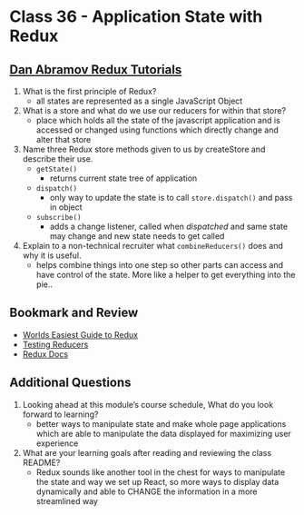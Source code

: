 # Class 36 - Application State with Redux

## [Dan Abramov Redux Tutorials](https://egghead.io/courses/getting-started-with-redux)

1. What is the first principle of Redux?
    - all states are represented as a single JavaScript Object
2. What is a store and what do we use our reducers for within that store?
    - place which holds all the state of the javascript application and is accessed or changed using functions which directly change and alter that store
3. Name three Redux store methods given to us by createStore and describe their use.
    - `getState()`
      - returns current state tree of application
    - `dispatch()`
      - only way to update the state is to call `store.dispatch()` and pass in object
    - `subscribe()`
      - adds a change listener, called when _dispatched_ and same state may change and new state needs to get called
4. Explain to a non-technical recruiter what `combineReducers()` does and why it is useful.
    - helps combine things into one step so other parts can access and have control of the state. More like a helper to get everything into the pie..

## Bookmark and Review

- [Worlds Easiest Guide to Redux](https://medium.freecodecamp.org/understanding-redux-the-worlds-easiest-guide-to-beginning-redux-c695f45546f6)
- [Testing Reducers](https://medium.com/@netxm/testing-redux-reducers-with-jest-6653abbfe3e1)
- [Redux Docs](https://redux.js.org/)

## Additional Questions

1. Looking ahead at this module’s course schedule, What do you look forward to learning?
    - better ways to manipulate state and make whole page applications which are able to manipulate the data displayed for maximizing user experience
2. What are your learning goals after reading and reviewing the class README?
    - Redux sounds like another tool in the chest for ways to manipulate the state and way we set up React, so more ways to display data dynamically and able to CHANGE the information in a more streamlined way
